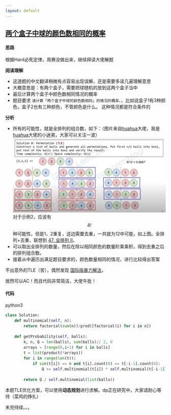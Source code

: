 ```yaml
---
layout: default
---
```


## [两个盒子中球的颜色数相同的概率](https://leetcode-cn.com/problems/probability-of-a-two-boxes-having-the-same-number-of-distinct-balls/)

#### 思路

根据Hard必死定律，周赛没做出来，继续拜读大佬解题

**阅读理解** 

* 这道题的中文翻译稍微有点容易出现误解，还是需要多读几遍理解意思
* 大概意思是：有两个盒子，需要把球随机的放到这两个盒子当中
* 最后计算两个盒子中颜色数相同情况的概率
* 题目要求 `请计算「两个盒子中球的颜色数相同」的情况的概率。`，比如说盒子1有3种颜色，盒子2也有三种颜色，不管颜色是什么。 这种情况都是符合条件的

**分析**

* 所有的可能性，就是全排列的组合数，如下：（图片来自[huahua](https://space.bilibili.com/9880352?from=search&seid=1276580199457930821)大佬，我是[huahua](https://space.bilibili.com/9880352?from=search&seid=1276580199457930821)大佬的小迷弟，大家可以关注一波）![](/public/images/probability-of-a-two-boxes-having-the-same-number-of-distinct-balls-1.png)
对于示例2，应该有$$ 4! $$种可能性，但是1，2重复，这边需要去重，一共就为12中可能，如上图。全排列+去重，联想到 [47\. 全排列 II](https://leetcode-cn.com/problems/permutations-ii/)。
* 可以取出全排列的数量，然后在除以相同颜色的数量阶乘乘积，得到去重之后的排列组合数。
* 接着从中遍历出满足题目要求的，颜色数量相同的情况，进行比较得出答案

不出意外的TLE（苦），偶然发现 [国际版暴力解法](https://leetcode-cn.com/problems/probability-of-a-two-boxes-having-the-same-number-of-distinct-balls/solution/zhuan-ge-guo-ji-ban-ben-de-bao-li-jie-fa-you-mei-d/)，

居然可以AC！而且代码非常简洁，大佬牛批！

#### 代码

python3
```python
class Solution:
    def multinomial(self, n):
        return factorial(sum(n))/prod([factorial(i) for i in n])
  
    def getProbability(self, balls):
        k, n, Q = len(balls), sum(balls)// 2, 0
        arrays = [range(0,i+1) for i in balls]
        t = list(product(*arrays))
        for i in range(len(t)):
            if sum(t[i]) == n and t[i].count(0) == t[-i-1].count(0):
                Q += self.multinomial(t[i]) * self.multinomial(t[-i-1]) 

        return Q / self.multinomial(list(balls))
```

本题TLE优化方案，可以使用**动态规划**进行求解。dp正在研究中，大家请耐心等待（菜鸡的挣扎）

未完待续。。。
